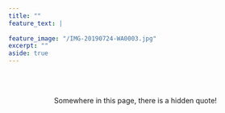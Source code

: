 ```yaml
---
title: ""
feature_text: |
  
feature_image: "/IMG-20190724-WA0003.jpg"
excerpt: ""
aside: true
---
```



<!-- 

Congratulation! Submit the line written below (without double-quote) to solve the problem.

“The art of focusing one’s attention on the Supreme and giving one’s love to Him is called Kṛṣṇa consciousness.”
-->

<title>Hidden Quote</title>
<br><br>
<div align=center>
<p>Somewhere in this page, there is a hidden quote!</p>
</div>

